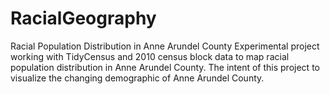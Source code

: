 # RacialGeography
Racial Population Distribution in Anne Arundel County
Experimental project working with TidyCensus and 2010 census block data to map racial population distribution in Anne Arundel County.  The intent of this project to visualize the changing demographic of Anne Arundel County.
